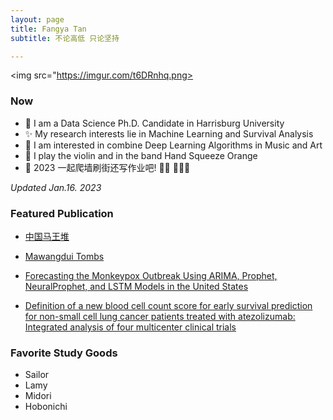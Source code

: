 ```yaml
---
layout: page
title: Fangya Tan
subtitle: 不论高低 只论坚持

---
```


 <img src="https://imgur.com/t6DRnhq.png>

### Now

- 🐰  I am a Data Science Ph.D. Candidate in Harrisburg University 
- ✨  My research interests lie in Machine Learning and Survival Analysis 
- 🎼  I am interested in combine Deep Learning Algorithms in Music and Art
- 🍊  I play the violin and in the band Hand Squeeze Orange
- 📝 2023 一起爬墙刷街还写作业吧! 🧗‍♀️ 🏄🏻‍♂️ 

*Updated Jan.16. 2023*


### Featured Publication

- [中国马王堆](https://book.douban.com/subject/35830402/)

- [Mawangdui Tombs](https://www.amazon.com/Mawangdui-Tombs-English-Chineseversionebook/dp/B09P6YGGNC/ref=sr_1_1crid=3KTWF9GTIFN58&keywords=mawangdui+tombs&qid=1673925269&s=books&sprefix=mawangdui+tombs%2Cstripbooks%2C156&sr=1-1)


- [Forecasting the Monkeypox Outbreak Using ARIMA, Prophet, NeuralProphet, and LSTM Models in the United States](https://www.mdpi.com/2571-9394/5/1/5)


- [Definition of a new blood cell count score for early survival prediction for non-small cell lung cancer patients treated with atezolizumab: Integrated analysis of four multicenter clinical trials](https://www.frontiersin.org/articles/10.3389/fimmu.2022.961926/full)


### Favorite Study Goods

- Sailor 
- Lamy
- Midori
- Hobonichi

